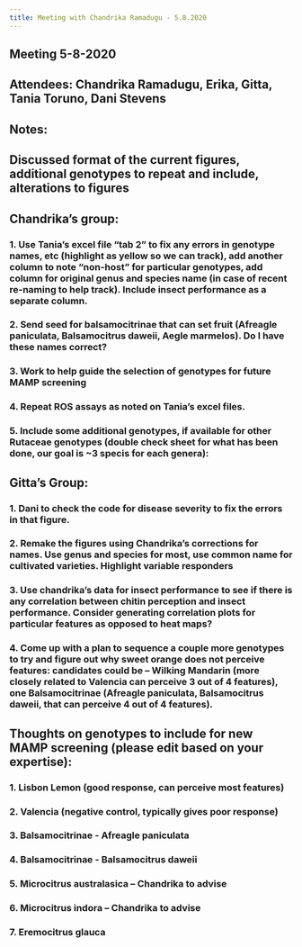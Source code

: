 ```yaml
---
title: Meeting with Chandrika Ramadugu - 5.8.2020
---
```


## Meeting 5-8-2020

## Attendees: Chandrika Ramadugu, Erika, Gitta, Tania Toruno, Dani Stevens

## Notes:

## Discussed format of the current figures, additional genotypes to repeat and include, alterations to figures

## **Chandrika’s group:**
### 1. Use Tania’s excel file “tab 2” to fix any errors in genotype names, etc (highlight as yellow so we can track), add another column to note “non-host” for particular genotypes, add column for original genus and species name (in case of recent re-naming to help track). Include insect performance as a separate column.

### 2. Send seed for balsamocitrinae that can set fruit (Afreagle paniculata, Balsamocitrus daweii, Aegle marmelos). Do I have these names correct?

### 3. Work to help guide the selection of genotypes for future MAMP screening

### 4. Repeat ROS assays as noted on Tania’s excel files.

### 5. Include some additional genotypes, if available for other Rutaceae genotypes (double check sheet for what has been done, our goal is ~3 specis for each genera):

## 

## **Gitta’s Group:**
### 1. Dani to check the code for disease severity to fix the errors in that figure.

### 2. Remake the figures using Chandrika’s corrections for names. Use genus and species for most, use common name for cultivated varieties. Highlight variable responders

### 3. Use chandrika’s data for insect performance to see if there is any correlation between chitin perception and insect performance. Consider generating correlation plots for particular features as opposed to heat maps?

### 4. Come up with a plan to sequence a couple more genotypes to try and figure out why sweet orange does not perceive features: candidates could be – Wilking Mandarin (more closely related to Valencia can perceive 3 out of 4 features), one Balsamocitrinae (Afreagle paniculata, Balsamocitrus daweii, that can perceive 4 out of 4 features).

## 

## Thoughts on genotypes to include for new MAMP screening (please edit based on your expertise):
### 1. Lisbon Lemon (good response, can perceive most features)

### 2. Valencia (negative control, typically gives poor response)

### 3. Balsamocitrinae - Afreagle paniculata

### 4. Balsamocitrinae - Balsamocitrus daweii

### 5. Microcitrus australasica – Chandrika to advise

### 6. Microcitrus indora – Chandrika to advise

### 7. Eremocitrus glauca
